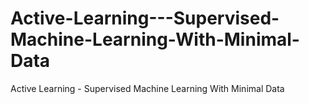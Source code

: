 # Active-Learning---Supervised-Machine-Learning-With-Minimal-Data
Active Learning - Supervised Machine Learning With Minimal Data
